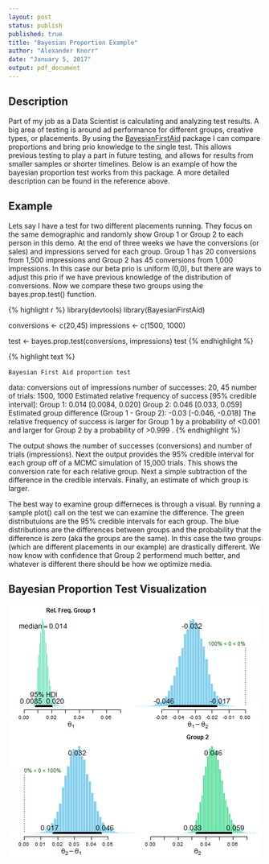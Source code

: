 ```yaml
---
layout: post
status: publish
published: true
title: "Bayesian Proportion Example"
author: "Alexander Knorr"
date: "January 5, 2017"
output: pdf_document
---
```

 
## Description 
Part of my job as a Data Scientist is calculating and analyzing test results. A big area of testing is around ad performance for different groups, creative types, or placements. By using the [BayesianFirstAid](https://github.com/rasmusab/bayesian_first_aid) package I can compare proportions and bring prio knowledge to the single test. This allows previous testing to play a part in future testing, and allows for results from smaller samples or shorter timelines. Below is an example of how the bayesian proportion test works from this package. A more detailed description can be found in the reference above. 
 
## Example
 
Lets say I have a test for two different placements running. They focus on the same demographic and randomly show Group 1 or Group 2 to each person in this demo. At the end of three weeks we have the conversions (or sales) and impressions served for each group. Group 1 has 20 conversions from 1,500 impressions and Group 2 has 45 conversions from 1,000 impressions. In this case our beta prio is uniform (0,0), but there are ways to adjust this prio if we have previous knowledge of the distribution of conversions. Now we compare these two groups using the bayes.prop.test() function.

{% highlight r %}
library(devtools)
library(BayesianFirstAid)
 
conversions <- c(20,45)
impressions <- c(1500, 1000)
 
test <- bayes.prop.test(conversions, impressions)
test
{% endhighlight %}



{% highlight text %}
 
 	Bayesian First Aid proportion test
 
 data: conversions out of impressions
 number of successes:    20,   45
 number of trials:     1500, 1000
 Estimated relative frequency of success [95% credible interval]:
   Group 1: 0.014 [0.0084, 0.020]
   Group 2: 0.046 [0.033, 0.059]
 Estimated group difference (Group 1 - Group 2):
   -0.03 [-0.046, -0.018]
 The relative frequency of success is larger for Group 1 by a probability
 of <0.001 and larger for Group 2 by a probability of >0.999 .
{% endhighlight %}
 
The output shows the number of successes (conversions) and number of trials (impressions). Next the output provides the 95% credible interval for each group off of a MCMC simulation of 15,000 trials. This shows the conversion rate for each relative group. Next a simple subtraction of the difference in the credible intervals. Finally, an estimate of which group is larger.   
 
The best way to examine group differneces is through a visual. By running a sample plot() call on the test we can examine the difference. The green distributuions are the 95% credible intervals for each group. The blue distributions are the differences between groups and the probability that the difference is zero (aka the groups are the same). In this case the two groups (which are different placements in our example) are drastically different. We now know with confidence that Group 2 performend much better, and whatever is different there should be how we optimize media.
 
## Bayesian Proportion Test Visualization
 
![plot of chunk unnamed-chunk-2](/figures/unnamed-chunk-2-1.png)
